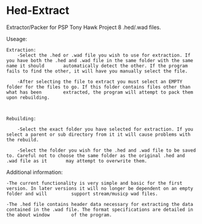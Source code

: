 # Hed-Extract
Extractor/Packer for PSP Tony Hawk Project 8 .hed/.wad files.


Useage:


	Extraction:
		-Select the .hed or .wad file you wish to use for extraction. If you have both the .hed and .wad file in the same folder with the same name it should 		automatically detect the other. If the program fails to find the other, it will have you manually select the file.

		-After selecting the file to extract you must select an EMPTY folder for the files to go. If this folder contains files other than what has been 		extracted, the program will attempt to pack them upon rebuilding.



	Rebuilding:

		-Select the exact folder you have selected for extraction. If you select a parent or sub directory from it it will cause problems with the rebuild.

		-Select the folder you wish for the .hed and .wad file to be saved to. Careful not to choose the same folder as the original .hed and .wad file as it 		may attempt to overwrite them.




Additional information:

	-The current functionality is very simple and basic for the first version. In later versions it will no longer be dependent on an empty folder and will 		support stream/musicp wad files.

	-The .hed file contains header data necessary for extracting the data contained in the .wad file. The format specifications are detailed in the about window 		of the program.
